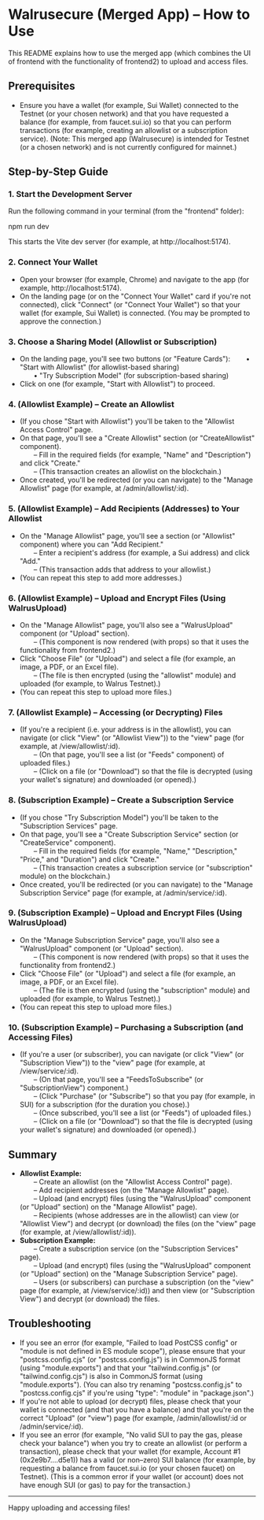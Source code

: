 # Walrusecure (Merged App) – How to Use

This README explains how to use the merged app (which combines the UI of frontend with the functionality of frontend2) to upload and access files.

## Prerequisites

- Ensure you have a wallet (for example, Sui Wallet) connected to the Testnet (or your chosen network) and that you have requested a balance (for example, from faucet.sui.io) so that you can perform transactions (for example, creating an allowlist or a subscription service). (Note: This merged app (Walrusecure) is intended for Testnet (or a chosen network) and is not currently configured for mainnet.)

## Step-by-Step Guide

### 1. Start the Development Server

Run the following command in your terminal (from the "frontend" folder):

npm run dev

This starts the Vite dev server (for example, at http://localhost:5174).

### 2. Connect Your Wallet

- Open your browser (for example, Chrome) and navigate to the app (for example, http://localhost:5174).
- On the landing page (or on the "Connect Your Wallet" card if you're not connected), click "Connect" (or "Connect Your Wallet") so that your wallet (for example, Sui Wallet) is connected. (You may be prompted to approve the connection.)

### 3. Choose a Sharing Model (Allowlist or Subscription)

- On the landing page, you'll see two buttons (or "Feature Cards"):
  • "Start with Allowlist" (for allowlist-based sharing)  
  • "Try Subscription Model" (for subscription-based sharing)  
- Click on one (for example, "Start with Allowlist") to proceed.

### 4. (Allowlist Example) – Create an Allowlist

- (If you chose "Start with Allowlist") you'll be taken to the "Allowlist Access Control" page.
- On that page, you'll see a "Create Allowlist" section (or "CreateAllowlist" component).  
  – Fill in the required fields (for example, "Name" and "Description") and click "Create."  
  – (This transaction creates an allowlist on the blockchain.)  
- Once created, you'll be redirected (or you can navigate) to the "Manage Allowlist" page (for example, at /admin/allowlist/:id).

### 5. (Allowlist Example) – Add Recipients (Addresses) to Your Allowlist

- On the "Manage Allowlist" page, you'll see a section (or "Allowlist" component) where you can "Add Recipient."  
  – Enter a recipient's address (for example, a Sui address) and click "Add."  
  – (This transaction adds that address to your allowlist.)  
- (You can repeat this step to add more addresses.)

### 6. (Allowlist Example) – Upload and Encrypt Files (Using WalrusUpload)

- On the "Manage Allowlist" page, you'll also see a "WalrusUpload" component (or "Upload" section).  
  – (This component is now rendered (with props) so that it uses the functionality from frontend2.)  
- Click "Choose File" (or "Upload") and select a file (for example, an image, a PDF, or an Excel file).  
  – (The file is then encrypted (using the "allowlist" module) and uploaded (for example, to Walrus Testnet).)  
- (You can repeat this step to upload more files.)

### 7. (Allowlist Example) – Accessing (or Decrypting) Files

- (If you're a recipient (i.e. your address is in the allowlist), you can navigate (or click "View" (or "Allowlist View")) to the "view" page (for example, at /view/allowlist/:id).  
  – (On that page, you'll see a list (or "Feeds" component) of uploaded files.)  
  – (Click on a file (or "Download") so that the file is decrypted (using your wallet's signature) and downloaded (or opened).)

### 8. (Subscription Example) – Create a Subscription Service

- (If you chose "Try Subscription Model") you'll be taken to the "Subscription Services" page.
- On that page, you'll see a "Create Subscription Service" section (or "CreateService" component).  
  – Fill in the required fields (for example, "Name," "Description," "Price," and "Duration") and click "Create."  
  – (This transaction creates a subscription service (or "subscription" module) on the blockchain.)  
- Once created, you'll be redirected (or you can navigate) to the "Manage Subscription Service" page (for example, at /admin/service/:id).

### 9. (Subscription Example) – Upload and Encrypt Files (Using WalrusUpload)

- On the "Manage Subscription Service" page, you'll also see a "WalrusUpload" component (or "Upload" section).  
  – (This component is now rendered (with props) so that it uses the functionality from frontend2.)  
- Click "Choose File" (or "Upload") and select a file (for example, an image, a PDF, or an Excel file).  
  – (The file is then encrypted (using the "subscription" module) and uploaded (for example, to Walrus Testnet).)  
- (You can repeat this step to upload more files.)

### 10. (Subscription Example) – Purchasing a Subscription (and Accessing Files)

- (If you're a user (or subscriber), you can navigate (or click "View" (or "Subscription View")) to the "view" page (for example, at /view/service/:id).  
  – (On that page, you'll see a "FeedsToSubscribe" (or "SubscriptionView") component.)  
  – (Click "Purchase" (or "Subscribe") so that you pay (for example, in SUI) for a subscription (for the duration you chose).)  
  – (Once subscribed, you'll see a list (or "Feeds") of uploaded files.)  
  – (Click on a file (or "Download") so that the file is decrypted (using your wallet's signature) and downloaded (or opened).)

## Summary

- **Allowlist Example:**  
  – Create an allowlist (on the "Allowlist Access Control" page).  
  – Add recipient addresses (on the "Manage Allowlist" page).  
  – Upload (and encrypt) files (using the "WalrusUpload" component (or "Upload" section) on the "Manage Allowlist" page).  
  – Recipients (whose addresses are in the allowlist) can view (or "Allowlist View") and decrypt (or download) the files (on the "view" page (for example, at /view/allowlist/:id)).  
- **Subscription Example:**  
  – Create a subscription service (on the "Subscription Services" page).  
  – Upload (and encrypt) files (using the "WalrusUpload" component (or "Upload" section) on the "Manage Subscription Service" page).  
  – Users (or subscribers) can purchase a subscription (on the "view" page (for example, at /view/service/:id)) and then view (or "Subscription View") and decrypt (or download) the files.

## Troubleshooting

- If you see an error (for example, "Failed to load PostCSS config" or "module is not defined in ES module scope"), please ensure that your "postcss.config.cjs" (or "postcss.config.js") is in CommonJS format (using "module.exports") and that your "tailwind.config.js" (or "tailwind.config.cjs") is also in CommonJS format (using "module.exports"). (You can also try renaming "postcss.config.js" to "postcss.config.cjs" if you're using "type": "module" in "package.json".)
- If you're not able to upload (or decrypt) files, please check that your wallet is connected (and that you have a balance) and that you're on the correct "Upload" (or "view") page (for example, /admin/allowlist/:id or /admin/service/:id).
- If you see an error (for example, "No valid SUI to pay the gas, please check your balance") when you try to create an allowlist (or perform a transaction), please check that your wallet (for example, Account #1 (0x2e9b7….d5e1)) has a valid (or non–zero) SUI balance (for example, by requesting a balance from faucet.sui.io (or your chosen faucet) on Testnet). (This is a common error if your wallet (or account) does not have enough SUI (or gas) to pay for the transaction.)

---

Happy uploading and accessing files! 